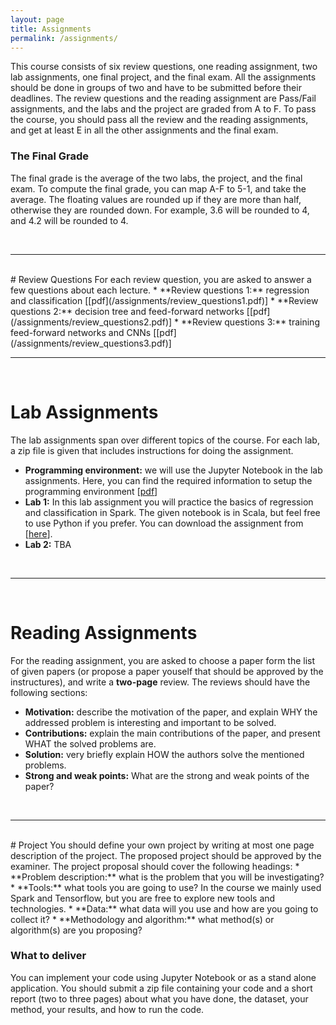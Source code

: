 ```yaml
---
layout: page
title: Assignments
permalink: /assignments/
---
```

This course consists of six review questions, one reading assignment, two lab assignments, one final project, and the final exam. All the assignments should be done in groups of two and have to be submitted before their deadlines. The review questions and the reading assignment are Pass/Fail assignments, 
and the labs and the project are graded from A to F. To pass the course, you should pass all the review and the reading assignments, and get at least E in all the other assignments and the final exam.

### The Final Grade
The final grade is the average of the two labs, the project, and the final exam. To compute the final grade, you can map A-F to 5-1, and take the average. The floating values are rounded up if they are more than half, otherwise they are rounded down. For example, 3.6 will be rounded to 4, and 4.2 will be rounded to 4.

<br>
<hr>
<br>
# Review Questions
For each review question, you are asked to answer a few questions about each lecture.
* **Review questions 1:** regression and classification [[pdf](/assignments/review_questions1.pdf)]
* **Review questions 2:** decision tree and feed-forward networks [[pdf](/assignments/review_questions2.pdf)]
* **Review questions 3:** training feed-forward networks and CNNs [[pdf](/assignments/review_questions3.pdf)]
<br>
<hr>
<br>

# Lab Assignments
The lab assignments span over different topics of the course. For each lab, a zip file is given that includes instructions for doing the assignment.

* **Programming environment:** we will use the Jupyter Notebook in the lab assignments. Here, you can find the required information to setup the programming environment [[pdf](/slides/labs_env.pdf)]
* **Lab 1:** In this lab assignment you will practice the basics of regression and classification in Spark. The given notebook is in Scala, but feel free to use Python if you prefer. You can download the assignment from [[here](/assignments/lab1.zip)].
* **Lab 2:** TBA
<br>
<hr>
<br>

# Reading Assignments
For the reading assignment, you are asked to choose a paper form the list of given papers (or propose a paper youself that should be approved by the instructures), and write a **two-page** review. The reviews should have the following sections:
* **Motivation:** describe the motivation of the paper, and explain WHY the addressed problem is interesting and important to be solved.
* **Contributions:** explain the main contributions of the paper, and present WHAT the solved problems are.
* **Solution:** very briefly explain HOW the authors solve the mentioned problems.
* **Strong and weak points:** What are the strong and weak points of the paper?

<br>
<hr>
<br>
# Project
You should define your own project by writing at most one page description of the project. The proposed project should be approved by the examiner. The project proposal should cover the following headings:
* **Problem description:** what is the problem that you will be investigating?
* **Tools:** what tools you are going to use? In the course we mainly used Spark and Tensorflow, but you are free to explore new tools and technologies.
* **Data:** what data will you use and how are you going to collect it? 
* **Methodology and algorithm:** what method(s) or algorithm(s) are you proposing? 

### What to deliver
You can implement your code using Jupyter Notebook or as a stand alone application. You should submit a zip file containing your code and a short report (two to three pages) about what you have done, the dataset, your method, your results, and how to run the code.
